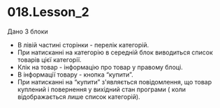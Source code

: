 # 018.Lesson_2

Дано 3 блоки

 - В лівій частині сторінки - перелік категорій.
 - При натисканні на категорію в середній блок виводиться список товарів цієї категорії.
 - Клік на товар - інформацію про товар у правому блоці.
 - В інформації товару - кнопка “купити”.
 - При натисканні на “купити” з'являється повідомлення, що товар куплений і повернення у вихідний стан програми ( коли відображається лише список категорій).    